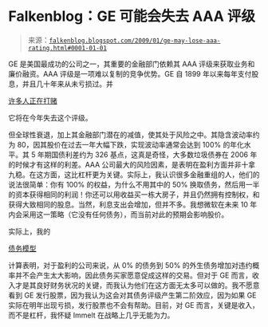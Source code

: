<!--yml

类别：未分类

日期：2024-05-12 22:35:02

-->

# Falkenblog：GE 可能会失去 AAA 评级

> 来源：[`falkenblog.blogspot.com/2009/01/ge-may-lose-aaa-rating.html#0001-01-01`](http://falkenblog.blogspot.com/2009/01/ge-may-lose-aaa-rating.html#0001-01-01)

GE 是美国最成功的公司之一，其重要的金融部门依赖其 AAA 评级来获取业务和廉价融资。AAA 评级是一项难以复制的竞争优势。GE 自 1899 年以来每年支付股息，并且几十年来从未亏损过。并

[许多人正在打赌](http://online.wsj.com/article/SB122964631507720215.html)

它将在今年失去这个评级。

但全球性衰退，加上其金融部门潜在的减值，使其处于风险之中。其隐含波动率约为 80，因其股价在过去一年大幅下跌，实现波动率通常会达到 100% 的年化水​平。其 5 年期国债利差约为 326 基点，这真是奇怪，大多数垃圾债券在 2006 年的时候才有这样的利差。AAA 公司最大的风险因素，是表明在盈利方面并非十拿九稳。在这方面，这比杠杆更为关键。实际上，我认识很多金融重组的人，他们的说法很简单：你有 100% 的权益，为什么不用其中的 50% 换取债务，然后用一半的资本获得相同的利润！你还可以用收益买一栋大房子，并且仍然拥有控制权，和获得大致相同的股息。当然，利息支出会增加，但并不多。我想微软在未来 10 年内会采用这一策略（它没有任何债务），而当前对此的预期会影响股价。

实际上，我的

[债务模型](http://www.defprob.com)

计算表明，对于盈利的公司来说，从 0% 的债务到 50% 的外生债务增加对违约概率并不会产生太大影响，因此债务买家愿意促成这样的交易。但对于 GE 而言，收入才是其良好财务状况的关键，而我认为他们在这方面无太多可以做的。我不愿意看到 GE 发行股票，因为我认为这会对其债务评级产生第二阶效应，因为如果 GE 实际在明年出现亏损，发行股票也不会有帮助。目前，对 GE 而言，关键是收入，而不是杠杆，我怀疑 Immelt 在战略上几乎无能为力。
